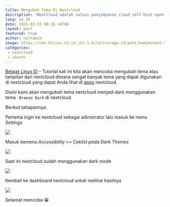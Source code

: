 ```yaml
---
title: Mengubah Tema Di Nextcloud
description: 'NextCloud adalah solusi penyimpanan cloud self-host open source gratis, secara fungsional mirip dengan Dropbox, Google Drive dan lain-lain'
lang: id_ID
date: 2021-03-15 00:16 +0700
layout: post
featured: true
author: nurhamim
image: https://cdn-blinux.s3-id-jkt-1.kilatstorage.id/post/hamim/next-tema.png
categories:
 - nextcloud
 - ubuntu
---
```


[Belajar Linux ID](https://belajarlinux.id) - Tutorial kali ini kita akan mencoba mengubah tema atau tampilan dari nextcloud dimana sangat banyak tema yang dapat digunakan di nextcloud yang dapat Anda lihat di [apps](https://apps.nextcloud.com/apps/breezedark) nextcloud.

Disini kami akan mengubah tema nextcloud menjadi dark menggunakan tema ` Breeze Dark` di nextcloud. 

Berikut tahapannya: 

Pertama login ke nextcloud sebagai adinistrator lalu masuk ke menu *Settings*

![](https://cdn-blinux.s3-id-jkt-1.kilatstorage.id/post/hamim/the1.png)

Masuk kemenu *Accessibility >> Ceklist pada Dark Themes* 

![](https://cdn-blinux.s3-id-jkt-1.kilatstorage.id/post/hamim/the2.png)

Saat ini nextcloud sudah menggunakan dark mode

![](https://cdn-blinux.s3-id-jkt-1.kilatstorage.id/post/hamim/the3.png)

Kembali ke dashboard nextcloud untuk melihat hasilnya

![](https://cdn-blinux.s3-id-jkt-1.kilatstorage.id/post/hamim/the-4.png)

Selamat mencoba 😁